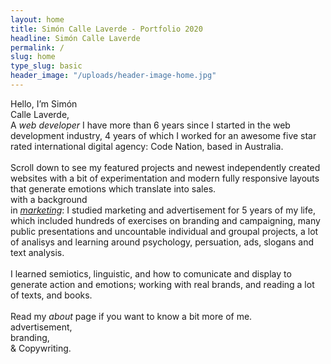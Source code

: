 ```yaml
---
layout: home
title: Simón Calle Laverde - Portfolio 2020
headline: Simón Calle Laverde
permalink: /
slug: home
type_slug: basic
header_image: "/uploads/header-image-home.jpg"
---
```


Hello, I’m Simón
<br>Calle Laverde,
<br>A <a class="link-development link-stroke-rosybrown"><i>web developer</i></a><!--smoothScroll--><!--href="#home_businesses_headline_section"-->
<span class="text-development font-ultra-light text-chocolate" aria-hidden="true">
	I have more than 6 years since I started in the web development industry, 4 years of which I worked for an awesome five star rated international digital agency: Code Nation, based in Australia.
	<br><br>Scroll down to see my featured projects and newest independently created websites with a bit of experimentation and modern fully responsive layouts that generate emotions which translate into sales.
</span>
<br>with a background
<br>in <a href="/about" class="link-marketing link-stroke-rosybrown"><i>marketing</i></a>:
<span class="text-marketing font-ultra-light text-chocolate" aria-hidden="true">
	I studied marketing and advertisement for 5 years of my life, which included hundreds of exercises on branding and campaigning, many public presentations and uncountable individual and groupal projects, a lot of analisys and learning around psychology, persuation, ads, slogans and text analysis.
	<br><br>I learned semiotics, linguistic, and how to comunicate and display to generate action and emotions; working with real brands, and reading a lot of texts, and books.
	<br><br>Read my <em class="font-ultra-light-italic">about</em> page if you want to know a bit more of me.
</span>
<br>advertisement,
<br>branding,
<br>& Copywriting.

<!--I'm Simón Calle Laverde, I studied marketing and advertisement for 5 years in the <a href="">Universidad Jorge Tadeo Lozano</a> in Bogotá, Colombia, and I have a passion for branding, design, and coding awesome <em>hand-crafted</em> websites for businesses and organizations.

I worked with the team of <a href="www.codenation.com">Code Nation</a>, a 5 star rated international company for the past 4 years and a half. There we created dozens of robust and powerful campaign platforms for both growing small and big organizations, all with very big goals and ideas.-->